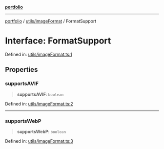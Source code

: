 [**portfolio**](../../../README.md)

***

[portfolio](../../../modules.md) / [utils/imageFormat](../README.md) / FormatSupport

# Interface: FormatSupport

Defined in: [utils/imageFormat.ts:1](https://github.com/tnorlund/Portfolio/blob/d50b4d6838d2ad360095a2cda6d43d44c398b00a/portfolio/utils/imageFormat.ts#L1)

## Properties

### supportsAVIF

> **supportsAVIF**: `boolean`

Defined in: [utils/imageFormat.ts:2](https://github.com/tnorlund/Portfolio/blob/d50b4d6838d2ad360095a2cda6d43d44c398b00a/portfolio/utils/imageFormat.ts#L2)

***

### supportsWebP

> **supportsWebP**: `boolean`

Defined in: [utils/imageFormat.ts:3](https://github.com/tnorlund/Portfolio/blob/d50b4d6838d2ad360095a2cda6d43d44c398b00a/portfolio/utils/imageFormat.ts#L3)

